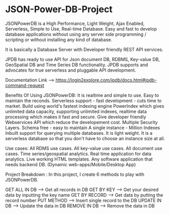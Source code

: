 # JSON-Power-DB-Project
JSONPowerDB is a High Performance, Light Weight, Ajax Enabled, Serverless, Simple to Use, Real-time Database. Easy and fast to develop database applications without using any server side programming / scripting or without installing any kind of database.

It is basically a Database Server with Developer friendly REST API services.

JPDB has ready to use API for Json document DB, RDBMS, Key-value DB, GeoSpatial DB and Time Series DB functionality. JPDB supports and advocates for true serverless and pluggable API development.

Documentation Link --> https://login2explore.com/jpdb/docs.html#jpdb-command-request

Benefits Of Using JSONPowerDB: It is realtime and simple to use. Easy to maintain the reconds. Serverless support - fast development - cuts time to market. Build using world's fastest indexing engine PowerIndex which gives unlimited data capacity, supporting unlimited indexes, realtime data processing which makes it fast and secure. Give developer friendly Webservices API which reduce the developement cost. Multiple Security Layers. Schema free - easy to maintain A single instance - Million Indexes Inbuilt support for querying multiple databases. It is light weight. It is a serverless database so that you don't have to choose an instance size at all.

Use cases: All RDMS use cases. All key-value use cases. All document use cases. Time series/geospatial analytics. Real time application for data analytics. Live working HTML templates. Any software application that needs backend DB. (Dynamic web-apps/Mobile/Desktop App)

Project Breakdown : In this project, I create 6 methods to play with JSONPowerDB.

GET ALL IN DB --> Get all records in DB GET BY KEY --> Get your desired data by inputting the key name GET BY RECORD --> Get data by putting the record number PUT METHOD --> Insert single record to the DB UPDATE IN DB --> Update the data in DB REMOVE IN DB --> Remove the data in DB

